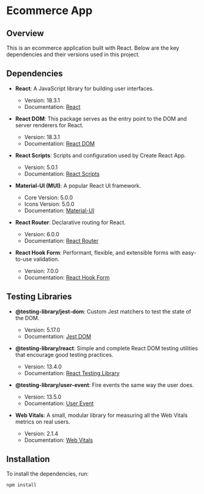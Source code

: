 # Ecommerce App

## Overview
This is an ecommerce application built with React. Below are the key dependencies and their versions used in this project.

## Dependencies

- **React**: A JavaScript library for building user interfaces.
  - Version: 18.3.1
  - Documentation: [React](https://reactjs.org/)

- **React DOM**: This package serves as the entry point to the DOM and server renderers for React.
  - Version: 18.3.1
  - Documentation: [React DOM](https://reactjs.org/docs/react-dom.html)

- **React Scripts**: Scripts and configuration used by Create React App.
  - Version: 5.0.1
  - Documentation: [React Scripts](https://create-react-app.dev/docs/getting-started/)

- **Material-UI (MUI)**: A popular React UI framework.
  - Core Version: 5.0.0
  - Icons Version: 5.0.0
  - Documentation: [Material-UI](https://mui.com/)

- **React Router**: Declarative routing for React.
  - Version: 6.0.0
  - Documentation: [React Router](https://reactrouter.com/)

- **React Hook Form**: Performant, flexible, and extensible forms with easy-to-use validation.
  - Version: 7.0.0
  - Documentation: [React Hook Form](https://react-hook-form.com/)

## Testing Libraries

- **@testing-library/jest-dom**: Custom Jest matchers to test the state of the DOM.
  - Version: 5.17.0
  - Documentation: [Jest DOM](https://github.com/testing-library/jest-dom)

- **@testing-library/react**: Simple and complete React DOM testing utilities that encourage good testing practices.
  - Version: 13.4.0
  - Documentation: [React Testing Library](https://testing-library.com/docs/react-testing-library/intro/)

- **@testing-library/user-event**: Fire events the same way the user does.
  - Version: 13.5.0
  - Documentation: [User Event](https://testing-library.com/docs/ecosystem-user-event/)

- **Web Vitals**: A small, modular library for measuring all the Web Vitals metrics on real users.
  - Version: 2.1.4
  - Documentation: [Web Vitals](https://github.com/GoogleChrome/web-vitals)

## Installation

To install the dependencies, run:

```sh
npm install
